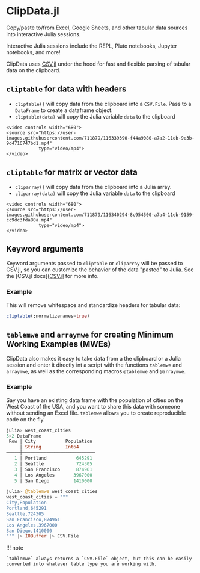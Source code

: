 # ClipData.jl

Copy/paste to/from Excel, Google Sheets, and other tabular data sources into interactive Julia sessions.

Interactive Julia sessions include the REPL, Pluto notebooks, Jupyter notebooks, and more!


ClipData uses [CSV.jl](https://csv.juliadata.org/stable/) under the hood for fast and flexible parsing of tabular data on the clipboard. 

## `cliptable` for data with headers

- `cliptable()` will copy data from the clipboard into a `CSV.File`. Pass to a `DataFrame` to create a dataframe object.
- `cliptable(data)` will copy the Julia variable `data` to the clipboard

```@raw html
<video controls width="680">
<source src="https://user-images.githubusercontent.com/711879/116339390-f44a9080-a7a2-11eb-9e3b-9d4716747bd1.mp4"
            type="video/mp4">
</video>
```



## `cliptable` for matrix or vector data

- `cliparray()` will copy data from the clipboard into a Julia array.
- `cliparray(data)` will copy the Julia variable `data` to the clipboard

```@raw html
<video controls width="680">
<source src="https://user-images.githubusercontent.com/711879/116340294-8c954500-a7a4-11eb-9159-cc9dc3fda80a.mp4"
            type="video/mp4">
</video>
```


## Keyword arguments

Keyword arguments passed to `cliptable` or `cliparray` will be passed to CSV.jl, so you can customize the behavior of the data "pasted" to Julia. See the [CSV.jl docs]([CSV.jl](https://csv.juliadata.org/stable/) for more info.

### Example

This will remove whitespace and standardize headers for tabular data:

```julia
cliptable(;normalizenames=true)
```

## `tablemwe` and `arraymwe` for creating Minimum Working Examples (MWEs)

ClipData also makes it easy to take data from a the clipboard or a Julia session and enter it directly int a script with the functions `tablemwe` and `arraymwe`, as well as the corresponding macros `@tablemwe` and `@arraymwe`.

### Example

Say you have an existing data frame with the population of cities on the West Coast of the USA, and you want to share this data with someone without sending an Excel file. `tablemwe` allows you to create reproducible code on the fly. 

```julia
julia> west_coast_cities
5×2 DataFrame
 Row │ City           Population 
     │ String         Int64      
─────┼───────────────────────────
   1 │ Portland           645291
   2 │ Seattle            724305
   3 │ San Francisco      874961
   4 │ Los Angeles       3967000
   5 │ San Diego         1410000

julia> @tablemwe west_coast_cities
west_coast_cities = """
City,Population
Portland,645291
Seattle,724305
San Francisco,874961
Los Angeles,3967000
San Diego,1410000
""" |> IOBuffer |> CSV.File
```

!!! note 

    `tablemwe` always returns a `CSV.File` object, but this can be easily converted into whatever table type you are working with.